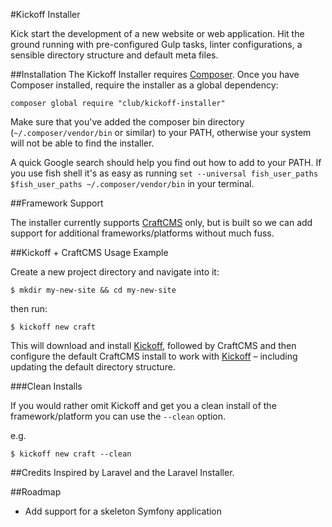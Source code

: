 #Kickoff Installer

Kick start the development of a new website or web application. Hit the ground running with pre-configured Gulp tasks, linter configurations, a sensible directory structure and default meta files.

##Installation
The Kickoff Installer requires [Composer](https://getcomposer.org/). Once you have Composer installed, require the installer as a global dependency:

`composer global require "club/kickoff-installer"`

Make sure that you've added the composer bin directory (`~/.composer/vendor/bin` or similar) to your PATH, otherwise your system will not be able to find the installer.

A quick Google search should help you find out how to add to your PATH. If you use fish shell it's as easy as running `set --universal fish_user_paths $fish_user_paths ~/.composer/vendor/bin` in your terminal.

##Framework Support

The installer currently supports [CraftCMS](http://craftcms.com) only, but is built so we can add support for additional frameworks/platforms without much fuss.

##Kickoff + CraftCMS Usage Example

Create a new project directory and navigate into it:

```
$ mkdir my-new-site && cd my-new-site
```

then run:

```
$ kickoff new craft
```

This will download and install [Kickoff](https://github.com/clubstudioltd/kickoff), followed by CraftCMS and then configure the default CraftCMS install to work with [Kickoff](https://github.com/clubstudioltd/kickoff) – including updating the default directory structure.

###Clean Installs

If you would rather omit Kickoff and get you a clean install of the framework/platform you can use the `--clean` option.

e.g.
```
$ kickoff new craft --clean
```

##Credits
Inspired by Laravel and the Laravel Installer.

##Roadmap
* Add support for a skeleton Symfony application

